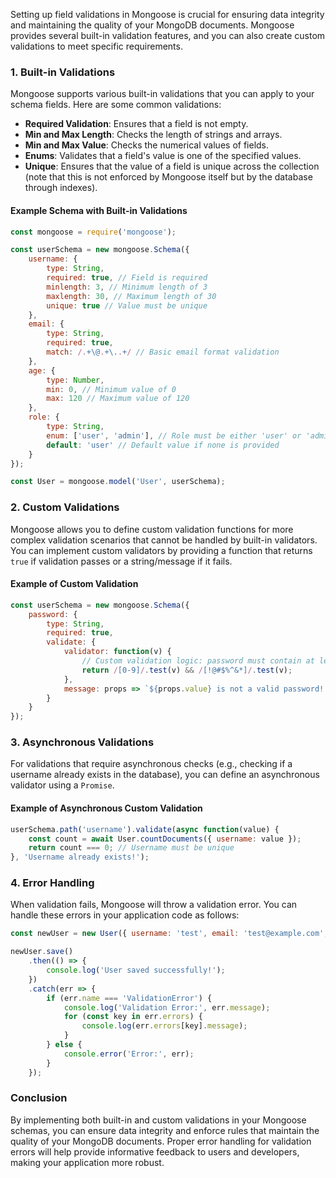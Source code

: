 Setting up field validations in Mongoose is crucial for ensuring data integrity and maintaining the quality of your MongoDB documents. Mongoose provides several built-in validation features, and you can also create custom validations to meet specific requirements.

### 1. **Built-in Validations**

Mongoose supports various built-in validations that you can apply to your schema fields. Here are some common validations:

- **Required Validation**: Ensures that a field is not empty.
- **Min and Max Length**: Checks the length of strings and arrays.
- **Min and Max Value**: Checks the numerical values of fields.
- **Enums**: Validates that a field's value is one of the specified values.
- **Unique**: Ensures that the value of a field is unique across the collection (note that this is not enforced by Mongoose itself but by the database through indexes).

#### Example Schema with Built-in Validations

```javascript
const mongoose = require('mongoose');

const userSchema = new mongoose.Schema({
    username: {
        type: String,
        required: true, // Field is required
        minlength: 3, // Minimum length of 3
        maxlength: 30, // Maximum length of 30
        unique: true // Value must be unique
    },
    email: {
        type: String,
        required: true,
        match: /.+\@.+\..+/ // Basic email format validation
    },
    age: {
        type: Number,
        min: 0, // Minimum value of 0
        max: 120 // Maximum value of 120
    },
    role: {
        type: String,
        enum: ['user', 'admin'], // Role must be either 'user' or 'admin'
        default: 'user' // Default value if none is provided
    }
});

const User = mongoose.model('User', userSchema);
```

### 2. **Custom Validations**

Mongoose allows you to define custom validation functions for more complex validation scenarios that cannot be handled by built-in validators. You can implement custom validators by providing a function that returns `true` if validation passes or a string/message if it fails.

#### Example of Custom Validation

```javascript
const userSchema = new mongoose.Schema({
    password: {
        type: String,
        required: true,
        validate: {
            validator: function(v) {
                // Custom validation logic: password must contain at least one number and one special character
                return /[0-9]/.test(v) && /[!@#$%^&*]/.test(v);
            },
            message: props => `${props.value} is not a valid password! Password must contain at least one number and one special character.`
        }
    }
});
```

### 3. **Asynchronous Validations**

For validations that require asynchronous checks (e.g., checking if a username already exists in the database), you can define an asynchronous validator using a `Promise`.

#### Example of Asynchronous Custom Validation

```javascript
userSchema.path('username').validate(async function(value) {
    const count = await User.countDocuments({ username: value });
    return count === 0; // Username must be unique
}, 'Username already exists!');
```

### 4. **Error Handling**

When validation fails, Mongoose will throw a validation error. You can handle these errors in your application code as follows:

```javascript
const newUser = new User({ username: 'test', email: 'test@example.com', password: 'password123' });

newUser.save()
    .then(() => {
        console.log('User saved successfully!');
    })
    .catch(err => {
        if (err.name === 'ValidationError') {
            console.log('Validation Error:', err.message);
            for (const key in err.errors) {
                console.log(err.errors[key].message);
            }
        } else {
            console.error('Error:', err);
        }
    });
```

### Conclusion

By implementing both built-in and custom validations in your Mongoose schemas, you can ensure data integrity and enforce rules that maintain the quality of your MongoDB documents. Proper error handling for validation errors will help provide informative feedback to users and developers, making your application more robust.
